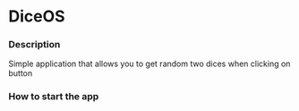 # DiceOS

### Description
Simple application that allows you to get random two dices when clicking on button

### How to start the app
